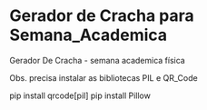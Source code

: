 # Gerador de Cracha para Semana_Academica
Gerador De Cracha - semana academica física

Obs. precisa instalar as bibliotecas PIL e QR_Code

pip install qrcode[pil]
pip install Pillow

